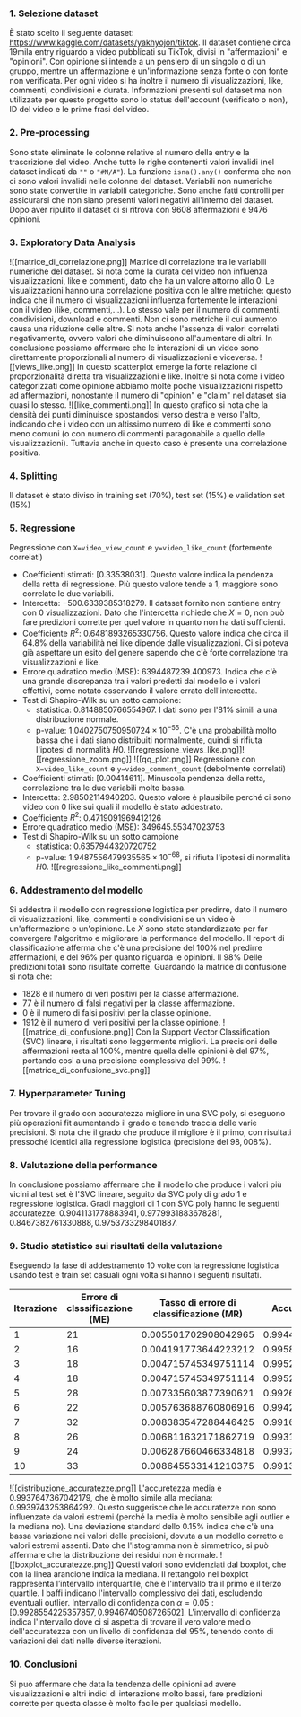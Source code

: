 ### 1. Selezione dataset
È stato scelto il seguente dataset: https://www.kaggle.com/datasets/yakhyojon/tiktok. Il dataset contiene circa 19mila entry riguardo a video pubblicati su TikTok, divisi in "affermazioni" e "opinioni". Con opinione si intende a un pensiero di un singolo o di un gruppo, mentre un affermazione è un'informazione senza fonte o con fonte non verificata. Per ogni video si ha inoltre il numero di visualizzazioni, like, commenti, condivisioni e durata. Informazioni presenti sul dataset ma non utilizzate per questo progetto sono lo status dell'account (verificato o non), ID del video e le prime frasi del video.
### 2. Pre-processing
Sono state eliminate le colonne relative al numero della entry e la trascrizione del video. Anche tutte le righe contenenti valori invalidi (nel dataset indicati da `""` o `"#N/A"`). La funzione `isna().any()` conferma che non ci sono valori invalidi nelle colonne del dataset.
Variabili non numeriche sono state convertite in variabili categoriche. Sono anche fatti controlli per assicurarsi che non siano presenti valori negativi all'interno del dataset. Dopo aver ripulito il dataset ci si ritrova con $9608$ affermazioni e $9476$ opinioni.
### 3. Exploratory Data Analysis
![[matrice_di_correlazione.png]]
Matrice di correlazione tra le variabili numeriche del dataset.
Si nota come la durata del video non influenza visualizzazioni, like e commenti, dato che ha un valore attorno allo 0. Le visualizzazioni hanno una correlazione positiva con le altre metriche: questo indica che il numero di visualizzazioni influenza fortemente le interazioni con il video (like, commenti,...). Lo stesso vale per il numero di commenti, condivisioni, download e commenti.
Non ci sono metriche il cui aumento causa una riduzione delle altre. Si nota anche l'assenza di valori correlati negativamente, ovvero valori che diminuiscono all'aumentare di altri.
In conclusione possiamo affermare che le interazioni di un video sono direttamente proporzionali al numero di visualizzazioni e viceversa.
![[views_like.png]]
In questo scatterplot emerge la forte relazione di proporzionalità diretta tra visualizzazioni e like. Inoltre si nota come i video categorizzati come opinione abbiamo molte poche visualizzazioni rispetto ad affermazioni, nonostante il numero di "opinion" e "claim" nel dataset sia quasi lo stesso.
![[like_commenti.png]]
In questo grafico si nota che la densità dei punti diminuisce spostandosi verso destra e verso l'alto, indicando che i video con un altissimo numero di like e commenti sono meno comuni (o con numero di commenti paragonabile a quello delle visualizzazioni). Tuttavia anche in questo caso è presente una correlazione positiva.
### 4. Splitting
Il dataset è stato diviso in training set (70%), test set (15%) e validation set (15%)
### 5. Regressione
Regressione con `X=video_view_count` e `y=video_like_count` (fortemente correlati)
- Coefficienti stimati: $[0.33538031]$. Questo valore indica la pendenza della retta di regressione. Più questo valore tende a 1, maggiore sono correlate le due variabili.
- Intercetta: $-500.6339385318279$. Il dataset fornito non contiene entry con 0 visualizzazioni. Dato che l'intercetta richiede che $X=0$, non può fare predizioni corrette per quel valore in quanto non ha dati sufficienti.
- Coefficiente $R^2$: $0.6481893265330756$. Questo valore indica che circa il $64.8\%$ della variabilità nei like dipende dalle visualizzazioni. Ci si poteva già aspettare un esito del genere sapendo che c'è forte correlazione tra visualizzazioni e like.
- Errore quadratico medio (MSE): $6394487239.400973$. Indica che c'è una grande discrepanza tra i valori predetti dal modello e i valori effettivi, come notato osservando il valore errato dell'intercetta.
- Test di Shapiro-Wilk su un sotto campione: 
	- statistica: $0.8148850766554967$. I dati sono per l'$81\%$ simili a una distribuzione normale.
	- p-value: $1.0402750750950724\times10^{-55}$. C'è una probabilità molto bassa che i dati siano distribuiti normalmente, quindi si rifiuta l'ipotesi di normalità $H0$.
![[regressione_views_like.png]]![[regressione_zoom.png]]
![[qq_plot.png]]
Regressione con `X=video_like_count` e `y=video_comment_count` (debolmente correlati)
- Coefficienti stimati: $[0.00414611]$. Minuscola pendenza della retta, correlazione tra le due variabili molto bassa. 
- Intercetta: $2.98502114940203$. Questo valore è plausibile perché ci sono video con 0 like sui quali il modello è stato addestrato.
- Coefficiente $R^2$: $0.4719091969412126$ 
- Errore quadratico medio (MSE): $349645.55347023753$  
- Test di Shapiro-Wilk su un sotto campione
	- statistica: $0.6357944320720752$
	- p-value: $1.9487556479935565\times10^{-68}$, si rifiuta l'ipotesi di normalità $H0$.
![[regressione_like_commenti.png]]
### 6. Addestramento del modello
Si addestra il modello con regressione logistica per predirre, dato il numero di visualizzazioni, like, commenti e condivisioni se un video è un'affermazione o un'opinione. Le $X$ sono state standardizzate per far convergere l'algoritmo e migliorare la performance del modello.
Il report di classificazione afferma che c'è una precisione del $100\%$ nel predirre affermazioni, e del $96\%$ per quanto riguarda le opinioni. Il $98\%$ Delle predizioni totali sono risultate corrette.
Guardando la matrice di confusione si nota che:
- $1828$ è il numero di veri positivi per la classe affermazione.
- $77$ è il numero di falsi negativi per la classe affermazione.
- $0$ è il numero di falsi positivi per la classe opinione.
- $1912$ è il numero di veri positivi per la classe opinione.
![[matrice_di_confusione.png]]
Con la Support Vector Classification (SVC) lineare, i risultati sono leggermente migliori. La precisioni delle affermazioni resta al $100\%$, mentre quella delle opinioni è del $97\%$, portando cosi a una precisione complessiva del $99\%$.
![[matrice_di_confusione_svc.png]]
### 7. Hyperparameter Tuning
Per trovare il grado con accuratezza migliore in una SVC poly, si eseguono più operazioni fit aumentando il grado e tenendo traccia delle varie precisioni. Si nota che il grado che produce il migliore è il primo, con risultati pressoché identici alla regressione logistica (precisione del $98,008\%$).
### 8. Valutazione della performance
In conclusione possiamo affermare che il modello che produce i valori più vicini al test set è l'SVC lineare, seguito da SVC poly di grado 1 e regressione logistica. Gradi maggiori di 1 con SVC poly hanno le seguenti accuratezze: $0.9041131778883941, 0.9779931883678281, 0.8467382761330888, 0.9753733298401887$.
### 9. Studio statistico sui risultati della valutazione
Eseguendo la fase di addestramento 10 volte con la regressione logistica usando test e train set casuali ogni volta si hanno i seguenti risultati.

| Iterazione | Errore di clsssificazione (ME) | Tasso di errore di classificazione (MR) | Accuratezza (ACC)  |
| ---------- | ------------------------------ | --------------------------------------- | ------------------ |
| 1          | 21                             | 0.005501702908042965                    | 0.994498297091957  |
| 2          | 16                             | 0.004191773644223212                    | 0.9958082263557768 |
| 3          | 18                             | 0.004715745349751114                    | 0.9952842546502488 |
| 4          | 18                             | 0.004715745349751114                    | 0.9952842546502488 |
| 5          | 28                             | 0.007335603877390621                    | 0.9926643961226094 |
| 6          | 22                             | 0.005763688760806916                    | 0.9942363112391931 |
| 7          | 32                             | 0.008383547288446425                    | 0.9916164527115536 |
| 8          | 26                             | 0.006811632171862719                    | 0.9931883678281372 |
| 9          | 24                             | 0.006287660466334818                    | 0.9937123395336652 |
| 10         | 33                             | 0.008645533141210375                    | 0.9913544668587896 |
![[distribuzione_accuratezze.png]]
L'accuretezza media è $0.9937647367042179$, che è molto simile alla mediana: $0.9939743253864292$. Questo suggerisce che le accuratezze non sono influenzate da valori estremi (perché la media è molto sensibile agli outlier e la mediana no). Una deviazione standard dello $0.15\%$ indica che c'è una bassa variazione nei valori delle precisioni, dovuta a un modello corretto e valori estremi assenti. Dato che l'istogramma non è simmetrico, si può affermare che la distribuzione dei residui non è normale.
![[boxplot_accuratezze.png]]
Questi valori sono evidenziati dal boxplot, che con la linea arancione indica la mediana. Il rettangolo nel boxplot rappresenta l’intervallo interquartile, che è l'intervallo tra il primo e il terzo quartile. I baffi indicano l'intervallo complessivo dei dati, escludendo eventuali outlier. 
Intervallo di confidenza con $\alpha = 0.05: [0.9928554225357857, 0.9946740508726502]$.
L'intervallo di confidenza indica l'intervallo dove ci si aspetta di trovare il vero valore medio dell'accuratezza con un livello di confidenza del $95\%$, tenendo conto di variazioni dei dati nelle diverse iterazioni.
### 10. Conclusioni
Si può affermare che data la tendenza delle opinioni ad avere visualizzazioni e altri indici di interazione molto bassi, fare predizioni corrette per questa classe è molto facile per qualsiasi modello. 